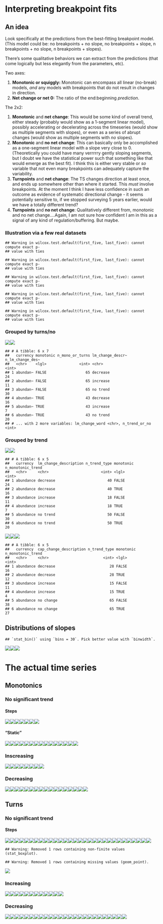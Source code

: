 Interpreting breakpoint fits
================

## An idea

Look specifically at the predictions from the best-fitting breakpoint
model. (This model could be: no breakpoints + no slope, no breakpoints +
slope, n breakpoints + no slope, n breakpoints + slopes).

There’s some qualitative behaviors we can extract from the predictions
(that come logically but less elegantly from the parameters, etc).

Two axes:

1.  **Monotonic or squiggly:** Monotonic can encompass all linear
    (no-break) models, *and* any models with breakpoints that do not
    result in changes in direction.
2.  **Net change or net 0:** The ratio of the end:beginning
    *prediction*.

The 2x2:

1.  **Monotonic** and **net change**: This would be some kind of overall
    trend, either steady (probably would show as a 1-segment linear
    model), possibly accelerating or decelerating across the timeseries
    (would show as multiple segments with slopes), or even as a series
    of abrupt changes (would show as multiple segments with *no*
    slopes).
2.  **Monotonic** and **no net change**: This can basically only be
    accomplished as a one-segment linear model with a slope very close
    to 0. (Theoretically you could have many verrrrry gently sloping
    segments, but I doubt we have the statistical power such that
    something like that would emerge as the best fit). I think this is
    either very stable or *so* variable that not even many breakpoints
    can adequately capture the variability.
3.  **Turnpoints** and **net change**: The TS changes direction at least
    once, and ends up somewhere other than where it started. This *must*
    involve breakpoints. At the moment I think I have less confidence in
    such an outcome as evidence of systematic directional change - it
    seems potentially sensitive to, if we stopped surveying 5 years
    earlier, would we have a totally different trend?
4.  **Turnpoints** and **no net change**: Qualitatively different from,
    monotonic and no net change….Again, I am not sure how confident I am
    in this as a signal of any kind of regulation/buffering. But maybe.

### Illustration via a few real datasets

    ## Warning in wilcox.test.default(first_five, last_five): cannot compute exact p-
    ## value with ties
    
    ## Warning in wilcox.test.default(first_five, last_five): cannot compute exact p-
    ## value with ties
    
    ## Warning in wilcox.test.default(first_five, last_five): cannot compute exact p-
    ## value with ties
    
    ## Warning in wilcox.test.default(first_five, last_five): cannot compute exact p-
    ## value with ties
    
    ## Warning in wilcox.test.default(first_five, last_five): cannot compute exact p-
    ## value with ties

### Grouped by turns/no

![](fit_taxonomy_scale_files/figure-gfm/group%20by%20turns-1.png)<!-- -->![](fit_taxonomy_scale_files/figure-gfm/group%20by%20turns-2.png)<!-- -->

    ## # A tibble: 6 x 7
    ##   currency monotonic n_mono_or_turns lm_change_descr~ n_lm_change_des~
    ##   <chr>    <lgl>               <int> <chr>                       <int>
    ## 1 abundan~ FALSE                  65 decrease                       24
    ## 2 abundan~ FALSE                  65 increase                       11
    ## 3 abundan~ FALSE                  65 no trend                       30
    ## 4 abundan~ TRUE                   43 decrease                       16
    ## 5 abundan~ TRUE                   43 increase                        7
    ## 6 abundan~ TRUE                   43 no trend                       20
    ## # ... with 2 more variables: lm_change_word <chr>, n_trend_or_no <int>

### Grouped by trend

![](fit_taxonomy_scale_files/figure-gfm/group%20by%20trend-1.png)<!-- -->![](fit_taxonomy_scale_files/figure-gfm/group%20by%20trend-2.png)<!-- -->

    ## # A tibble: 6 x 5
    ##   currency  lm_change_description n_trend_type monotonic n_monotonic_trend
    ##   <chr>     <chr>                        <int> <lgl>                 <int>
    ## 1 abundance decrease                        40 FALSE                    24
    ## 2 abundance decrease                        40 TRUE                     16
    ## 3 abundance increase                        18 FALSE                    11
    ## 4 abundance increase                        18 TRUE                      7
    ## 5 abundance no trend                        50 FALSE                    30
    ## 6 abundance no trend                        50 TRUE                     20

![](fit_taxonomy_scale_files/figure-gfm/group%20by%20trend-3.png)<!-- -->![](fit_taxonomy_scale_files/figure-gfm/group%20by%20trend-4.png)<!-- -->![](fit_taxonomy_scale_files/figure-gfm/group%20by%20trend-5.png)<!-- -->

    ## # A tibble: 6 x 5
    ##   currency  cap_change_description n_trend_type monotonic n_monotonic_trend
    ##   <chr>     <chr>                         <int> <lgl>                 <int>
    ## 1 abundance decrease                         28 FALSE                    16
    ## 2 abundance decrease                         28 TRUE                     12
    ## 3 abundance increase                         15 FALSE                    11
    ## 4 abundance increase                         15 TRUE                      4
    ## 5 abundance no change                        65 FALSE                    38
    ## 6 abundance no change                        65 TRUE                     27

## Distributions of slopes

    ## `stat_bin()` using `bins = 30`. Pick better value with `binwidth`.

![](fit_taxonomy_scale_files/figure-gfm/slopes-1.png)<!-- -->![](fit_taxonomy_scale_files/figure-gfm/slopes-2.png)<!-- -->![](fit_taxonomy_scale_files/figure-gfm/slopes-3.png)<!-- -->

# The actual time series

## Monotonics

### No significant trend

#### Steps

![](fit_taxonomy_scale_files/figure-gfm/plot%20abund%20monot%20flat%20steps-1.png)<!-- -->![](fit_taxonomy_scale_files/figure-gfm/plot%20abund%20monot%20flat%20steps-2.png)<!-- -->![](fit_taxonomy_scale_files/figure-gfm/plot%20abund%20monot%20flat%20steps-3.png)<!-- -->![](fit_taxonomy_scale_files/figure-gfm/plot%20abund%20monot%20flat%20steps-4.png)<!-- -->![](fit_taxonomy_scale_files/figure-gfm/plot%20abund%20monot%20flat%20steps-5.png)<!-- -->![](fit_taxonomy_scale_files/figure-gfm/plot%20abund%20monot%20flat%20steps-6.png)<!-- -->![](fit_taxonomy_scale_files/figure-gfm/plot%20abund%20monot%20flat%20steps-7.png)<!-- -->

#### “Static”

![](fit_taxonomy_scale_files/figure-gfm/plot%20abund%20monot%20flat%20no%20steps-1.png)<!-- -->![](fit_taxonomy_scale_files/figure-gfm/plot%20abund%20monot%20flat%20no%20steps-2.png)<!-- -->![](fit_taxonomy_scale_files/figure-gfm/plot%20abund%20monot%20flat%20no%20steps-3.png)<!-- -->![](fit_taxonomy_scale_files/figure-gfm/plot%20abund%20monot%20flat%20no%20steps-4.png)<!-- -->![](fit_taxonomy_scale_files/figure-gfm/plot%20abund%20monot%20flat%20no%20steps-5.png)<!-- -->![](fit_taxonomy_scale_files/figure-gfm/plot%20abund%20monot%20flat%20no%20steps-6.png)<!-- -->![](fit_taxonomy_scale_files/figure-gfm/plot%20abund%20monot%20flat%20no%20steps-7.png)<!-- -->![](fit_taxonomy_scale_files/figure-gfm/plot%20abund%20monot%20flat%20no%20steps-8.png)<!-- -->![](fit_taxonomy_scale_files/figure-gfm/plot%20abund%20monot%20flat%20no%20steps-9.png)<!-- -->![](fit_taxonomy_scale_files/figure-gfm/plot%20abund%20monot%20flat%20no%20steps-10.png)<!-- -->![](fit_taxonomy_scale_files/figure-gfm/plot%20abund%20monot%20flat%20no%20steps-11.png)<!-- -->![](fit_taxonomy_scale_files/figure-gfm/plot%20abund%20monot%20flat%20no%20steps-12.png)<!-- -->![](fit_taxonomy_scale_files/figure-gfm/plot%20abund%20monot%20flat%20no%20steps-13.png)<!-- -->![](fit_taxonomy_scale_files/figure-gfm/plot%20abund%20monot%20flat%20no%20steps-14.png)<!-- -->![](fit_taxonomy_scale_files/figure-gfm/plot%20abund%20monot%20flat%20no%20steps-15.png)<!-- -->

### Inscreasing

![](fit_taxonomy_scale_files/figure-gfm/plot%20abund%20monot%20inc-1.png)<!-- -->![](fit_taxonomy_scale_files/figure-gfm/plot%20abund%20monot%20inc-2.png)<!-- -->![](fit_taxonomy_scale_files/figure-gfm/plot%20abund%20monot%20inc-3.png)<!-- -->![](fit_taxonomy_scale_files/figure-gfm/plot%20abund%20monot%20inc-4.png)<!-- -->![](fit_taxonomy_scale_files/figure-gfm/plot%20abund%20monot%20inc-5.png)<!-- -->![](fit_taxonomy_scale_files/figure-gfm/plot%20abund%20monot%20inc-6.png)<!-- -->![](fit_taxonomy_scale_files/figure-gfm/plot%20abund%20monot%20inc-7.png)<!-- -->![](fit_taxonomy_scale_files/figure-gfm/plot%20abund%20monot%20inc-8.png)<!-- -->

### Decreasing

![](fit_taxonomy_scale_files/figure-gfm/plot%20abund%20monot%20dec-1.png)<!-- -->![](fit_taxonomy_scale_files/figure-gfm/plot%20abund%20monot%20dec-2.png)<!-- -->![](fit_taxonomy_scale_files/figure-gfm/plot%20abund%20monot%20dec-3.png)<!-- -->![](fit_taxonomy_scale_files/figure-gfm/plot%20abund%20monot%20dec-4.png)<!-- -->![](fit_taxonomy_scale_files/figure-gfm/plot%20abund%20monot%20dec-5.png)<!-- -->![](fit_taxonomy_scale_files/figure-gfm/plot%20abund%20monot%20dec-6.png)<!-- -->![](fit_taxonomy_scale_files/figure-gfm/plot%20abund%20monot%20dec-7.png)<!-- -->![](fit_taxonomy_scale_files/figure-gfm/plot%20abund%20monot%20dec-8.png)<!-- -->![](fit_taxonomy_scale_files/figure-gfm/plot%20abund%20monot%20dec-9.png)<!-- -->![](fit_taxonomy_scale_files/figure-gfm/plot%20abund%20monot%20dec-10.png)<!-- -->![](fit_taxonomy_scale_files/figure-gfm/plot%20abund%20monot%20dec-11.png)<!-- -->![](fit_taxonomy_scale_files/figure-gfm/plot%20abund%20monot%20dec-12.png)<!-- -->![](fit_taxonomy_scale_files/figure-gfm/plot%20abund%20monot%20dec-13.png)<!-- -->![](fit_taxonomy_scale_files/figure-gfm/plot%20abund%20monot%20dec-14.png)<!-- -->![](fit_taxonomy_scale_files/figure-gfm/plot%20abund%20monot%20dec-15.png)<!-- -->![](fit_taxonomy_scale_files/figure-gfm/plot%20abund%20monot%20dec-16.png)<!-- -->![](fit_taxonomy_scale_files/figure-gfm/plot%20abund%20monot%20dec-17.png)<!-- -->

## Turns

### No significant trend

#### Steps

![](fit_taxonomy_scale_files/figure-gfm/plot%20abund%20turns%20no%20trend-1.png)<!-- -->![](fit_taxonomy_scale_files/figure-gfm/plot%20abund%20turns%20no%20trend-2.png)<!-- -->![](fit_taxonomy_scale_files/figure-gfm/plot%20abund%20turns%20no%20trend-3.png)<!-- -->![](fit_taxonomy_scale_files/figure-gfm/plot%20abund%20turns%20no%20trend-4.png)<!-- -->![](fit_taxonomy_scale_files/figure-gfm/plot%20abund%20turns%20no%20trend-5.png)<!-- -->![](fit_taxonomy_scale_files/figure-gfm/plot%20abund%20turns%20no%20trend-6.png)<!-- -->![](fit_taxonomy_scale_files/figure-gfm/plot%20abund%20turns%20no%20trend-7.png)<!-- -->![](fit_taxonomy_scale_files/figure-gfm/plot%20abund%20turns%20no%20trend-8.png)<!-- -->![](fit_taxonomy_scale_files/figure-gfm/plot%20abund%20turns%20no%20trend-9.png)<!-- -->![](fit_taxonomy_scale_files/figure-gfm/plot%20abund%20turns%20no%20trend-10.png)<!-- -->![](fit_taxonomy_scale_files/figure-gfm/plot%20abund%20turns%20no%20trend-11.png)<!-- -->![](fit_taxonomy_scale_files/figure-gfm/plot%20abund%20turns%20no%20trend-12.png)<!-- -->![](fit_taxonomy_scale_files/figure-gfm/plot%20abund%20turns%20no%20trend-13.png)<!-- -->![](fit_taxonomy_scale_files/figure-gfm/plot%20abund%20turns%20no%20trend-14.png)<!-- -->![](fit_taxonomy_scale_files/figure-gfm/plot%20abund%20turns%20no%20trend-15.png)<!-- -->![](fit_taxonomy_scale_files/figure-gfm/plot%20abund%20turns%20no%20trend-16.png)<!-- -->![](fit_taxonomy_scale_files/figure-gfm/plot%20abund%20turns%20no%20trend-17.png)<!-- -->![](fit_taxonomy_scale_files/figure-gfm/plot%20abund%20turns%20no%20trend-18.png)<!-- -->![](fit_taxonomy_scale_files/figure-gfm/plot%20abund%20turns%20no%20trend-19.png)<!-- -->![](fit_taxonomy_scale_files/figure-gfm/plot%20abund%20turns%20no%20trend-20.png)<!-- -->![](fit_taxonomy_scale_files/figure-gfm/plot%20abund%20turns%20no%20trend-21.png)<!-- -->![](fit_taxonomy_scale_files/figure-gfm/plot%20abund%20turns%20no%20trend-22.png)<!-- -->![](fit_taxonomy_scale_files/figure-gfm/plot%20abund%20turns%20no%20trend-23.png)<!-- -->![](fit_taxonomy_scale_files/figure-gfm/plot%20abund%20turns%20no%20trend-24.png)<!-- -->![](fit_taxonomy_scale_files/figure-gfm/plot%20abund%20turns%20no%20trend-25.png)<!-- -->![](fit_taxonomy_scale_files/figure-gfm/plot%20abund%20turns%20no%20trend-26.png)<!-- -->![](fit_taxonomy_scale_files/figure-gfm/plot%20abund%20turns%20no%20trend-27.png)<!-- -->![](fit_taxonomy_scale_files/figure-gfm/plot%20abund%20turns%20no%20trend-28.png)<!-- -->![](fit_taxonomy_scale_files/figure-gfm/plot%20abund%20turns%20no%20trend-29.png)<!-- -->![](fit_taxonomy_scale_files/figure-gfm/plot%20abund%20turns%20no%20trend-30.png)<!-- -->

    ## Warning: Removed 1 rows containing non-finite values (stat_boxplot).

    ## Warning: Removed 1 rows containing missing values (geom_point).

![](fit_taxonomy_scale_files/figure-gfm/plot%20abund%20turns%20no%20trend-31.png)<!-- -->

### Increasing

![](fit_taxonomy_scale_files/figure-gfm/plot%20abund%20turns%20inc-1.png)<!-- -->![](fit_taxonomy_scale_files/figure-gfm/plot%20abund%20turns%20inc-2.png)<!-- -->![](fit_taxonomy_scale_files/figure-gfm/plot%20abund%20turns%20inc-3.png)<!-- -->![](fit_taxonomy_scale_files/figure-gfm/plot%20abund%20turns%20inc-4.png)<!-- -->![](fit_taxonomy_scale_files/figure-gfm/plot%20abund%20turns%20inc-5.png)<!-- -->![](fit_taxonomy_scale_files/figure-gfm/plot%20abund%20turns%20inc-6.png)<!-- -->![](fit_taxonomy_scale_files/figure-gfm/plot%20abund%20turns%20inc-7.png)<!-- -->![](fit_taxonomy_scale_files/figure-gfm/plot%20abund%20turns%20inc-8.png)<!-- -->![](fit_taxonomy_scale_files/figure-gfm/plot%20abund%20turns%20inc-9.png)<!-- -->![](fit_taxonomy_scale_files/figure-gfm/plot%20abund%20turns%20inc-10.png)<!-- -->![](fit_taxonomy_scale_files/figure-gfm/plot%20abund%20turns%20inc-11.png)<!-- -->![](fit_taxonomy_scale_files/figure-gfm/plot%20abund%20turns%20inc-12.png)<!-- -->

### Decreasing

![](fit_taxonomy_scale_files/figure-gfm/plot%20abund%20turns%20dec-1.png)<!-- -->![](fit_taxonomy_scale_files/figure-gfm/plot%20abund%20turns%20dec-2.png)<!-- -->![](fit_taxonomy_scale_files/figure-gfm/plot%20abund%20turns%20dec-3.png)<!-- -->![](fit_taxonomy_scale_files/figure-gfm/plot%20abund%20turns%20dec-4.png)<!-- -->![](fit_taxonomy_scale_files/figure-gfm/plot%20abund%20turns%20dec-5.png)<!-- -->![](fit_taxonomy_scale_files/figure-gfm/plot%20abund%20turns%20dec-6.png)<!-- -->![](fit_taxonomy_scale_files/figure-gfm/plot%20abund%20turns%20dec-7.png)<!-- -->![](fit_taxonomy_scale_files/figure-gfm/plot%20abund%20turns%20dec-8.png)<!-- -->![](fit_taxonomy_scale_files/figure-gfm/plot%20abund%20turns%20dec-9.png)<!-- -->![](fit_taxonomy_scale_files/figure-gfm/plot%20abund%20turns%20dec-10.png)<!-- -->![](fit_taxonomy_scale_files/figure-gfm/plot%20abund%20turns%20dec-11.png)<!-- -->![](fit_taxonomy_scale_files/figure-gfm/plot%20abund%20turns%20dec-12.png)<!-- -->![](fit_taxonomy_scale_files/figure-gfm/plot%20abund%20turns%20dec-13.png)<!-- -->![](fit_taxonomy_scale_files/figure-gfm/plot%20abund%20turns%20dec-14.png)<!-- -->![](fit_taxonomy_scale_files/figure-gfm/plot%20abund%20turns%20dec-15.png)<!-- -->![](fit_taxonomy_scale_files/figure-gfm/plot%20abund%20turns%20dec-16.png)<!-- -->![](fit_taxonomy_scale_files/figure-gfm/plot%20abund%20turns%20dec-17.png)<!-- -->![](fit_taxonomy_scale_files/figure-gfm/plot%20abund%20turns%20dec-18.png)<!-- -->![](fit_taxonomy_scale_files/figure-gfm/plot%20abund%20turns%20dec-19.png)<!-- -->![](fit_taxonomy_scale_files/figure-gfm/plot%20abund%20turns%20dec-20.png)<!-- -->![](fit_taxonomy_scale_files/figure-gfm/plot%20abund%20turns%20dec-21.png)<!-- -->![](fit_taxonomy_scale_files/figure-gfm/plot%20abund%20turns%20dec-22.png)<!-- -->![](fit_taxonomy_scale_files/figure-gfm/plot%20abund%20turns%20dec-23.png)<!-- -->![](fit_taxonomy_scale_files/figure-gfm/plot%20abund%20turns%20dec-24.png)<!-- -->![](fit_taxonomy_scale_files/figure-gfm/plot%20abund%20turns%20dec-25.png)<!-- -->

<!-- ### E v N -->

<!-- ```{r e v n} -->

<!-- mod_summary_long <- mod_summary %>% -->

<!--   mutate(cap_p_ratio = ifelse(cap_p_wilcox, cap_ratio, 1)) %>% -->

<!--   select(site_name, currency, cap_ratio, lm_ratio) %>% -->

<!--   tidyr::pivot_wider(id_cols = site_name, names_from = currency, values_from = c(cap_ratio, lm_ratio)) -->

<!-- ggplot(mod_summary_long, aes(cap_ratio_abundance, cap_ratio_energy)) + -->

<!--   geom_point() + -->

<!--   theme_bw() + -->

<!--   geom_abline(slope = 1, intercept= 0) -->

<!-- ggplot(mod_summary_long, aes(lm_ratio_abundance, lm_ratio_energy)) + -->

<!--   geom_point() + -->

<!--   theme_bw() + -->

<!--   geom_abline(slope = 1, intercept= 0) -->

<!-- ``` -->
